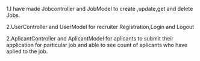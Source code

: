 1.I have made Jobcontroller and JobModel to create ,update,get and delete Jobs.

2.UserController and UserModel for recruiter Registration,Login and Logout

2.AplicantController and AplicantModel for aplicants to submit their application for particular job
and able to see count of aplicants who have aplied to the job.
